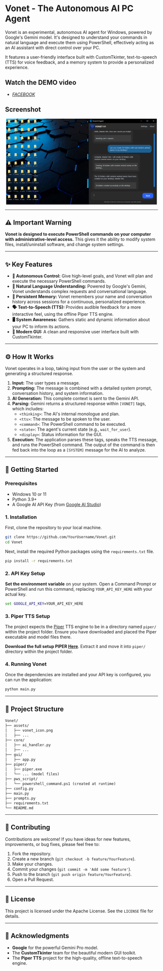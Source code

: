 # Vonet - The Autonomous AI PC Agent

Vonet is an experimental, autonomous AI agent for Windows, powered by Google's Gemini model. It's designed to understand your commands in natural language and execute them using PowerShell, effectively acting as an AI assistant with direct control over your PC.

It features a user-friendly interface built with CustomTkinter, text-to-speech (TTS) for voice feedback, and a memory system to provide a personalized experience.

## Watch the DEMO video
-    [*FACEBOOK*](https://www.facebook.com/share/v/14EdzP5ifdm/)

## Screenshot
![VONET](assets/screenshot.PNG)

---

## ⚠️ Important Warning

**Vonet is designed to execute PowerShell commands on your computer with administrative-level access.** This gives it the ability to modify system files, install/uninstall software, and change system settings.

---

## ✨ Key Features

-   **🤖 Autonomous Control:** Give high-level goals, and Vonet will plan and execute the necessary PowerShell commands.
-   **🧠 Natural Language Understanding:** Powered by Google's Gemini, Vonet understands complex requests and conversational language.
-   **💾 Persistent Memory:** Vonet remembers your name and conversation history across sessions for a continuous, personalized experience.
-   **🗣️ Text-to-Speech (TTS):** Provides audible feedback for a more interactive feel, using the offline Piper TTS engine.
-   **🖥️ System Awareness:** Gathers static and dynamic information about your PC to inform its actions.
-   **🎨 Modern GUI:** A clean and responsive user interface built with CustomTkinter.

---

## ⚙️ How It Works

Vonet operates in a loop, taking input from the user or the system and generating a structured response.

1.  **Input:** The user types a message.
2.  **Prompting:** The message is combined with a detailed system prompt, conversation history, and system information.
3.  **AI Generation:** This complete context is sent to the Gemini API.
4.  **Parsing:** Gemini returns a structured response within `[VONET]` tags, which includes:
    -   `<thinking>`: The AI's internal monologue and plan.
    -   `<tts>`: The message to be spoken to the user.
    -   `<command>`: The PowerShell command to be executed.
    -   `<state>`: The agent's current state (e.g., `wait_for_user`).
    -   `<display>`: Status information for the GUI.
5.  **Execution:** The application parses these tags, speaks the TTS message, and runs the PowerShell command. The output of the command is then fed back into the loop as a `[SYSTEM]` message for the AI to analyze.

---

## 🚀 Getting Started

### Prerequisites

-   Windows 10 or 11
-   Python 3.9+
-   A Google AI API Key (from [Google AI Studio](https://aistudio.google.com/app/apikey))

### 1. Installation

First, clone the repository to your local machine.

```bash
git clone https://github.com/YourUsername/Vonet.git
cd Vonet
```

Next, install the required Python packages using the `requirements.txt` file.

```bash
pip install -r requirements.txt
```

### 2. API Key Setup 

**Set the environment variable** on your system. Open a Command Prompt or PowerShell and run this command, replacing `YOUR_API_KEY_HERE` with your actual key.

  ```cmd
  set GOOGLE_API_KEY=YOUR_API_KEY_HERE
  ```

### 3. Piper TTS Setup

The project expects the [Piper](https://github.com/rhasspy/piper) TTS engine to be in a directory named `piper/` within the project folder. Ensure you have downloaded and placed the Piper executable and model files there.

**Download the full setup PIPER [Here](https://github.com/Mca-Tech/Vonet-AI-Agent/releases/download/v1.0.0/piper_tts.zip)**. Extract it and move it into `piper/` directory within the project folder.

### 4. Running Vonet

Once the dependencies are installed and your API key is configured, you can run the application:

```bash
python main.py
```

---

## 📁 Project Structure

```
Vonet/
├── assets/
│   ├── vonet_icon.png
│   ├── ...
├── core/
│   ├── ai_handler.py
│   ├── ...
├── gui/
│   ├── app.py
├── piper/
│   ├── piper.exe
│   └── ... (model files)
├── pws_script/
│   └── powershell_command.ps1 (created at runtime)
├── config.py  
├── main.py
├── prompts.py               
├── requirements.txt       
└── README.md        
```

---

## 🤝 Contributing

Contributions are welcome! If you have ideas for new features, improvements, or bug fixes, please feel free to:

1.  Fork the repository.
2.  Create a new branch (`git checkout -b feature/YourFeature`).
3.  Make your changes.
4.  Commit your changes (`git commit -m 'Add some feature'`).
5.  Push to the branch (`git push origin feature/YourFeature`).
6.  Open a Pull Request.

---

## 📜 License

This project is licensed under the Apache License. See the `LICENSE` file for details.

---

## 🙏 Acknowledgments

-   **Google** for the powerful Gemini Pro model.
-   The **CustomTkinter** team for the beautiful modern GUI toolkit.
-   The **Piper TTS** project for the high-quality, offline text-to-speech engine.
